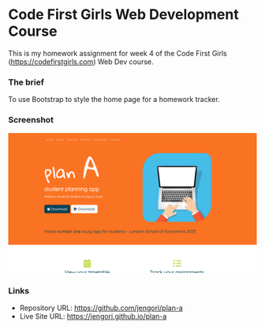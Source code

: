 # Code First Girls Web Development Course

This is my homework assignment for week 4 of the Code First Girls (https://codefirstgirls.com) Web Dev course.

### The brief

To use Bootstrap to style the home page for a homework tracker.

### Screenshot

![](screenshot.png)

### Links

- Repository URL: https://github.com/jengori/plan-a
- Live Site URL: https://jengori.github.io/plan-a
